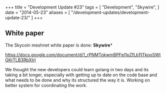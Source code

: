 +++
title = "Development Update #23"
tags = [
    "Development",
    "Skywire",
]
date = "2014-05-23"
aliases = [
	"/development-updates/development-update-23/"
]
+++

## White paper

The Skycoin meshnet white paper is done: **Skywire***

https://docs.google.com/document/d/1_rPNMTokwmBPFel1pZfLbTtTkooSWtGKrTLB3RbXIrI

We thought the new developers could learn golang in two days and its taking a bit longer, especially with getting up to date on the code base and what needs to be done and why its structured the way it is. Working on better system for coordinating the work.
